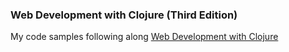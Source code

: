 ### Web Development with Clojure (Third Edition)

My code samples following along [Web Development with Clojure](https://pragprog.com/titles/dswdcloj3/web-development-with-clojure-third-edition/)
